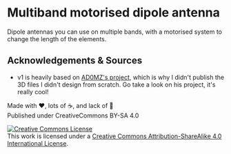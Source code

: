 # Multiband motorised dipole antenna

Dipole antennas you can use on multiple bands, with a motorised system to change the length of the elements.

## Acknowledgements & Sources

* v1 is heavily based on [AD0MZ's project](https://github.com/AD0MZ/All-Band-Adjustable-Dipole), which is why I didn't publish the 3D files I didn't design from scratch. Go take a look on his project, it's really cool!

Made with ❤️, lots of ☕️, and lack of 🛌  
Published under CreativeCommons BY-SA 4.0

[![Creative Commons License](https://i.creativecommons.org/l/by-sa/4.0/88x31.png)](http://creativecommons.org/licenses/by-sa/4.0/)  
This work is licensed under a [Creative Commons Attribution-ShareAlike 4.0 International License](http://creativecommons.org/licenses/by-sa/4.0/).
